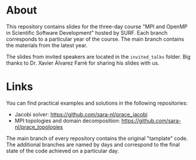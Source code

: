 # About
This repository contains slides for the three-day course "MPI and OpenMP in Scientific Software Development" hosted by SURF. Each branch corresponds to a particular year of the course. The main branch contains the materials from the latest year.

The slides from invited speakers are located in the `invited_talks` folder. Big thanks to Dr. Xavier Álvarez Farré for sharing his slides with us.

# Links
You can find practical examples and solutions in the following repositories:
- Jacobi solver: https://github.com/sara-nl/prace_jacobi
- MPI topologies and domain decomposition: https://github.com/sara-nl/prace_topologies

The main branch of every repository contains the original "tamplate" code. The additional branches are named by days and correspond 
to the final state of the code achieved on a particular day.
